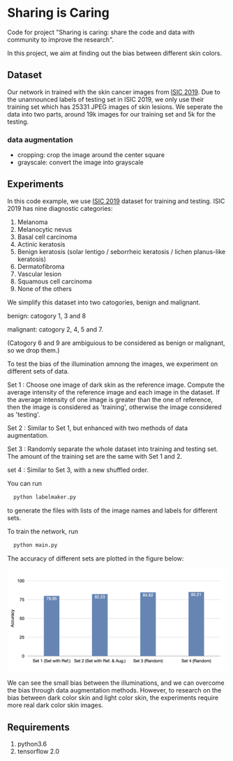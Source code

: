 # Sharing is Caring
Code for project "Sharing is caring: share the code and data with community to improve the research".

In this project, we aim at finding out the bias between different skin colors.  


## Dataset
Our network in trained with the skin cancer images from [ISIC 2019](https://challenge2019.isic-archive.com/). Due to the unannounced labels of testing set in ISIC 2019, we only use their training set which has 25331 JPEG images of skin lesions. We seperate the data into two parts, around 19k images for our training set and 5k for the testing. 

### data augmentation
- cropping: crop the image around the center square
- grayscale: convert the image into grayscale 

## Experiments
In this code example, we use [ISIC 2019](https://challenge2019.isic-archive.com/) dataset for training and testing. ISIC 2019  has nine diagnostic categories:

1. Melanoma
2. Melanocytic nevus
3. Basal cell carcinoma
4. Actinic keratosis
5. Benign keratosis (solar lentigo / seborrheic keratosis / lichen planus-like keratosis)
6. Dermatofibroma
7. Vascular lesion
8. Squamous cell carcinoma
9. None of the others

We simplify this dataset into two catogories, benign and malignant.

benign: catogory 1, 3 and 8 

malignant: catogory 2, 4, 5 and 7.

(Catogory 6 and 9 are ambiguious to be considered as benign or malignant, so we drop them.)

To test the bias of the illumination amnong the images, we experiment on different sets of data.

Set 1 : Choose one image of dark skin as the reference image. Compute the average intensity of the reference image and each image in the dataset. If the average intensity of one image is greater than the one of reference, then the image is considered as 'training', otherwise the image considered as 'testing'.

Set 2 : Similar to Set 1, but enhanced with two methods of data augmentation. 

Set 3 : Randomly separate the whole dataset into training and testing set. The amount of the training set are the same with Set 1 and 2.

set 4 : Similar to Set 3, with a new shuffled order.

You can run 

```sh
  python labelmaker.py
```
to generate the files with lists of the image names and labels for different sets. 


To train the network, run 

```sh
  python main.py
```


The accuracy of different sets are plotted in the figure below:

![alt text](figure.jpeg)

We can see the small bias between the illuminations, and we can overcome the bias through data augmentation methods. However, to research on the bias between dark color skin and light color skin, the experiments require more real dark color skin images. 

## Requirements
1. python3.6
2. tensorflow 2.0

